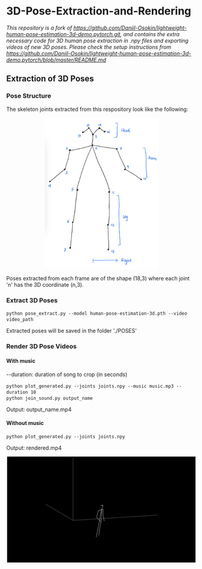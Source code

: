 # 3D-Pose-Extraction-and-Rendering

*This repository is a fork of https://github.com/Daniil-Osokin/lightweight-human-pose-estimation-3d-demo.pytorch.git, and contains the extra necessary code for 3D human pose extraction in .npy files and exporting videos of new 3D poses. Please check the setup instructions from https://github.com/Daniil-Osokin/lightweight-human-pose-estimation-3d-demo.pytorch/blob/master/README.md*

## Extraction of 3D Poses

### Pose Structure
The skeleton joints extracted from this respository look like the following: <br>
<p align="center">
  <img src="./IMG_0520.jpg" width="300"/>
</p>

Poses extracted from each frame are of the shape (18,3) where each joint 'n' has the 3D coordinate (n,3). 

### Extract 3D Poses
```
python pose_extract.py --model human-pose-estimation-3d.pth --video video_path
```
Extracted poses will be saved in the folder './POSES'

### Render 3D Pose Videos
#### With music
--duration: duration of song to crop (in seconds)
```
python plot_generated.py --joints joints.npy --music music.mp3 --duration 10
python join_sound.py output_name
```
Output: output_name.mp4

#### Without music
```
python plot_generated.py --joints joints.npy
```
Output: rendered.mp4

<p align="center">
  <img src="./output3.gif" width="500"/>
</p>
